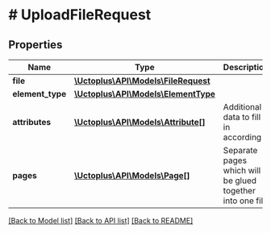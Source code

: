 # # UploadFileRequest

## Properties

Name | Type | Description | Notes
------------ | ------------- | ------------- | -------------
**file** | [**\Uctoplus\API\Models\FileRequest**](FileRequest.md) |  |
**element_type** | [**\Uctoplus\API\Models\ElementType**](ElementType.md) |  | [optional]
**attributes** | [**\Uctoplus\API\Models\Attribute[]**](Attribute.md) | Additional data to fill in according | [optional]
**pages** | [**\Uctoplus\API\Models\Page[]**](Page.md) | Separate pages which will be glued together into one file |

[[Back to Model list]](../../README.md#models) [[Back to API list]](../../README.md#endpoints) [[Back to README]](../../README.md)
